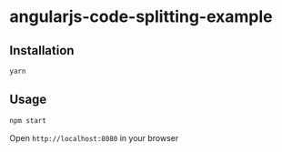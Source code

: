 # angularjs-code-splitting-example

## Installation

```sh
yarn
```

## Usage

```sh
npm start
```

Open `http://localhost:8080` in your browser
